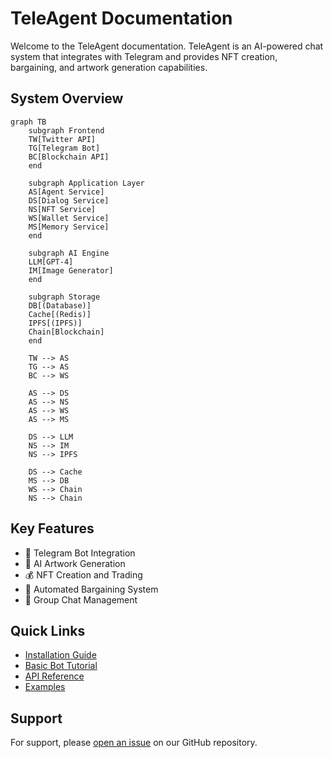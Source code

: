 # TeleAgent Documentation

Welcome to the TeleAgent documentation. TeleAgent is an AI-powered chat system that integrates with Telegram and provides NFT creation, bargaining, and artwork generation capabilities.

## System Overview

```mermaid
graph TB
    subgraph Frontend
    TW[Twitter API]
    TG[Telegram Bot]
    BC[Blockchain API]
    end
    
    subgraph Application Layer
    AS[Agent Service]
    DS[Dialog Service]
    NS[NFT Service]
    WS[Wallet Service]
    MS[Memory Service]
    end
    
    subgraph AI Engine
    LLM[GPT-4]
    IM[Image Generator]
    end
    
    subgraph Storage
    DB[(Database)]
    Cache[(Redis)]
    IPFS[(IPFS)]
    Chain[Blockchain]
    end
    
    TW --> AS
    TG --> AS
    BC --> WS
    
    AS --> DS
    AS --> NS
    AS --> WS
    AS --> MS
    
    DS --> LLM
    NS --> IM
    NS --> IPFS
    
    DS --> Cache
    MS --> DB
    WS --> Chain
    NS --> Chain
```

## Key Features

- 🤖 Telegram Bot Integration
- 🎨 AI Artwork Generation
- 💰 NFT Creation and Trading
- 🤝 Automated Bargaining System
- 👥 Group Chat Management

## Quick Links

- [Installation Guide](getting-started/installation.md)
- [Basic Bot Tutorial](tutorials/basic-bot.md)
- [API Reference](api/telegram.md)
- [Examples](examples/basic.md)

## Support

For support, please [open an issue](https://github.com/KingJiongEN/DegentGroup/issues) on our GitHub repository. 